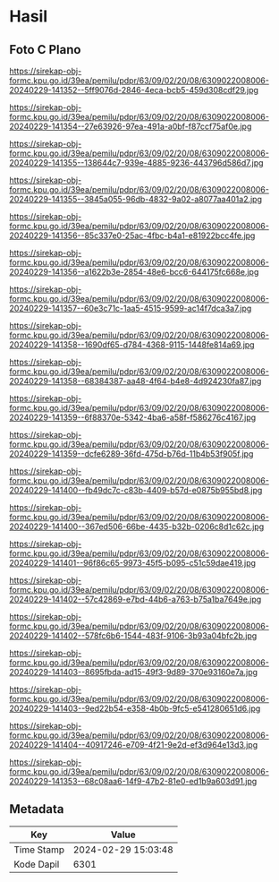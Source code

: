 # Hasil

## Foto C Plano

https://sirekap-obj-formc.kpu.go.id/39ea/pemilu/pdpr/63/09/02/20/08/6309022008006-20240229-141352--5ff9076d-2846-4eca-bcb5-459d308cdf29.jpg

https://sirekap-obj-formc.kpu.go.id/39ea/pemilu/pdpr/63/09/02/20/08/6309022008006-20240229-141354--27e63926-97ea-491a-a0bf-f87ccf75af0e.jpg

https://sirekap-obj-formc.kpu.go.id/39ea/pemilu/pdpr/63/09/02/20/08/6309022008006-20240229-141355--138644c7-939e-4885-9236-443796d586d7.jpg

https://sirekap-obj-formc.kpu.go.id/39ea/pemilu/pdpr/63/09/02/20/08/6309022008006-20240229-141355--3845a055-96db-4832-9a02-a8077aa401a2.jpg

https://sirekap-obj-formc.kpu.go.id/39ea/pemilu/pdpr/63/09/02/20/08/6309022008006-20240229-141356--85c337e0-25ac-4fbc-b4a1-e81922bcc4fe.jpg

https://sirekap-obj-formc.kpu.go.id/39ea/pemilu/pdpr/63/09/02/20/08/6309022008006-20240229-141356--a1622b3e-2854-48e6-bcc6-644175fc668e.jpg

https://sirekap-obj-formc.kpu.go.id/39ea/pemilu/pdpr/63/09/02/20/08/6309022008006-20240229-141357--60e3c71c-1aa5-4515-9599-ac14f7dca3a7.jpg

https://sirekap-obj-formc.kpu.go.id/39ea/pemilu/pdpr/63/09/02/20/08/6309022008006-20240229-141358--1690df65-d784-4368-9115-1448fe814a69.jpg

https://sirekap-obj-formc.kpu.go.id/39ea/pemilu/pdpr/63/09/02/20/08/6309022008006-20240229-141358--68384387-aa48-4f64-b4e8-4d924230fa87.jpg

https://sirekap-obj-formc.kpu.go.id/39ea/pemilu/pdpr/63/09/02/20/08/6309022008006-20240229-141359--6f88370e-5342-4ba6-a58f-f586276c4167.jpg

https://sirekap-obj-formc.kpu.go.id/39ea/pemilu/pdpr/63/09/02/20/08/6309022008006-20240229-141359--dcfe6289-36fd-475d-b76d-11b4b53f905f.jpg

https://sirekap-obj-formc.kpu.go.id/39ea/pemilu/pdpr/63/09/02/20/08/6309022008006-20240229-141400--fb49dc7c-c83b-4409-b57d-e0875b955bd8.jpg

https://sirekap-obj-formc.kpu.go.id/39ea/pemilu/pdpr/63/09/02/20/08/6309022008006-20240229-141400--367ed506-66be-4435-b32b-0206c8d1c62c.jpg

https://sirekap-obj-formc.kpu.go.id/39ea/pemilu/pdpr/63/09/02/20/08/6309022008006-20240229-141401--96f86c65-9973-45f5-b095-c51c59dae419.jpg

https://sirekap-obj-formc.kpu.go.id/39ea/pemilu/pdpr/63/09/02/20/08/6309022008006-20240229-141402--57c42869-e7bd-44b6-a763-b75a1ba7649e.jpg

https://sirekap-obj-formc.kpu.go.id/39ea/pemilu/pdpr/63/09/02/20/08/6309022008006-20240229-141402--578fc6b6-1544-483f-9106-3b93a04bfc2b.jpg

https://sirekap-obj-formc.kpu.go.id/39ea/pemilu/pdpr/63/09/02/20/08/6309022008006-20240229-141403--8695fbda-ad15-49f3-9d89-370e93160e7a.jpg

https://sirekap-obj-formc.kpu.go.id/39ea/pemilu/pdpr/63/09/02/20/08/6309022008006-20240229-141403--9ed22b54-e358-4b0b-9fc5-e541280651d6.jpg

https://sirekap-obj-formc.kpu.go.id/39ea/pemilu/pdpr/63/09/02/20/08/6309022008006-20240229-141404--40917246-e709-4f21-9e2d-ef3d964e13d3.jpg

https://sirekap-obj-formc.kpu.go.id/39ea/pemilu/pdpr/63/09/02/20/08/6309022008006-20240229-141353--68c08aa6-14f9-47b2-81e0-ed1b9a603d91.jpg


## Metadata

| Key        | Value               |
| ---------- | ------------------- |
| Time Stamp | 2024-02-29 15:03:48 |
| Kode Dapil | 6301                |



